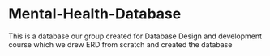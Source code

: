 # Mental-Health-Database
This is a database our group created for Database Design and development course which we drew ERD from scratch and created the database
